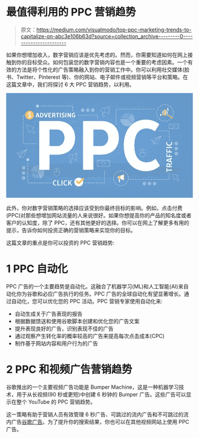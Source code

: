 # 最值得利用的 PPC 营销趋势

> 原文：<https://medium.com/visualmodo/top-ppc-marketing-trends-to-capitalize-on-abc3e106b63d?source=collection_archive---------0----------------------->

如果你想增加收入，数字营销应该是优先考虑的。然而，你需要知道如何在网上接触到你的目标受众。如何包装您的数字营销内容也是一个重要的考虑因素。一个有效的方法是将个性化的广告策略融入到你的营销工作中。你可以利用社交媒体(脸书、Twitter、Pinterest 等)、你的网站、电子邮件或视频营销等平台和策略。在这篇文章中，我们将探讨 6 大 PPC 营销趋势，以利用。

![](img/5f053eb9b3c92996975e1c7f53da9296.png)

此外，你对数字营销策略的选择应该受到你最终目标的影响。例如，点击付费(PPC)对那些想增加网站流量的人来说很好。如果你想提高你的产品的知名度或者客户的认知度，除了 PPC，还有其他更好的选择。你可以在网上了解更多有用的提示，告诉你如何投资正确的营销策略来实现你的目标。

这篇文章的重点是你可以投资的 PPC 营销趋势:

# 1 PPC 自动化

PPC 广告的一个主要趋势是自动化。这融合了机器学习(ML)和人工智能(AI)来自动化你为谷歌和必应广告执行的任务。PPC 广告的全球自动化有望显著增长。通过自动化，您可以优化您的 PPC 活动。PPC 营销专家使用自动化来:

*   自动生成关于广告表现的报告
*   根据数据馈送和使用谷歌脚本创建和优化您的广告文案
*   提升表现良好的广告，识别表现不佳的广告
*   通过观察产生转化率的概率较高的广告来提高每次点击成本(CPC)
*   制作基于网站内容和用户行为的广告

# 2 PPC 和视频广告营销趋势

谷歌推出的一个主要视频广告功能是 Bumper Machine，这是一种机器学习技术，用于从长视频(90 秒或更短)中创建 6 秒钟的 Bumper 广告。这些广告可以显示在整个 YouTube 的 PPC 营销趋势。

这一策略有助于营销人员有效管理 6 秒广告、可跳过的流内广告和不可跳过的流内广告[谷歌广告](https://visualmodo.com/how-google-ads-can-impact-your-company/)。为了提升你的搜索结果，你也可以在其他视频网站上使用 PPC 广告。